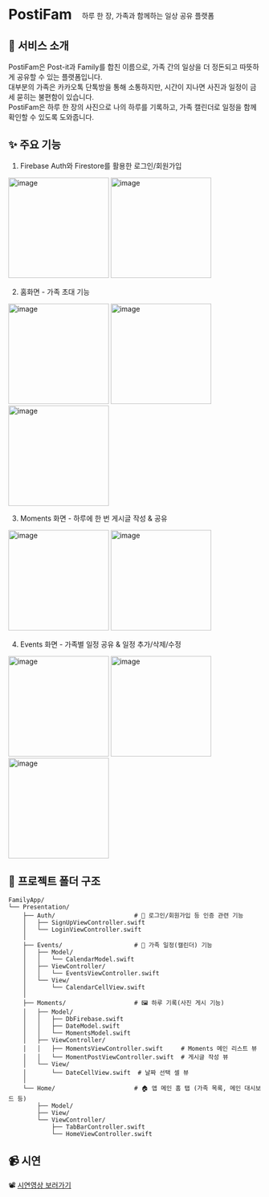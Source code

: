 <div align="center" style="display: flex; align-items: center; gap: 20px;"> 
<h1 style="margin: 0;">PostiFam</h1> <p style="margin: 4px 0 0;">하루 한 장, 가족과 함께하는 일상 공유 플랫폼</p> </div> </div>

## 🎉 서비스 소개

PostiFam은 Post-it과 Family를 합친 이름으로, 가족 간의 일상을 더 정돈되고 따뜻하게 공유할 수 있는 플랫폼입니다.<br>
대부분의 가족은 카카오톡 단톡방을 통해 소통하지만, 시간이 지나면 사진과 일정이 금세 묻히는 불편함이 있습니다.<br>
PostiFam은 하루 한 장의 사진으로 나의 하루를 기록하고, 가족 캘린더로 일정을 함께 확인할 수 있도록 도와줍니다.

## ✨ 주요 기능
1. Firebase Auth와 Firestore를 활용한 로그인/회원가입
<img width="200" alt="image" src="https://github.com/user-attachments/assets/37ec8055-ef32-4820-8b7c-3b2de5a74baf" />
<img width="200" alt="image" src="https://github.com/user-attachments/assets/b3dd9f79-2236-431e-87a0-cf8ea85ee29c" />

2. 홈화면 - 가족 초대 기능
<img width="200" alt="image" src="https://github.com/user-attachments/assets/64be7c17-4f69-476b-880d-bb90f18fa576" />
<img width="200" alt="image" src="https://github.com/user-attachments/assets/376a07ae-2c92-4b72-a117-7ffd1e4a89c4" />

<img width="200" alt="image" src="https://github.com/user-attachments/assets/9dcf1d59-90c4-473a-bf00-2c7455220749" />

3. Moments 화면 - 하루에 한 번 게시글 작성 & 공유
<img width="200" alt="image" src="https://github.com/user-attachments/assets/ccd0860b-bfee-47b0-8312-c1657515cc40" />
<img width="200" alt="image" src="https://github.com/user-attachments/assets/f238d215-f5f5-4c57-86ac-f38ebadb7866" />

4. Events 화면 - 가족별 일정 공유 & 일정 추가/삭제/수정
<img width="200" alt="image" src="https://github.com/user-attachments/assets/0177b21b-3c34-4d6f-84de-e1cdb9d3e800" />
<img width="200" alt="image" src="https://github.com/user-attachments/assets/c5d35e8a-6bdf-4e14-9e2b-08edc1209246" />
<img width="200" alt="image" src="https://github.com/user-attachments/assets/a3f7049f-7931-4e22-a96e-b269fc9db924" />

</br>

## 📁 프로젝트 폴더 구조

```
FamilyApp/                          
└── Presentation/               
    ├── Auth/                      # 🔐 로그인/회원가입 등 인증 관련 기능
    │   ├── SignUpViewController.swift 
    │   └── LoginViewController.swift 
    │
    ├── Events/                    # 📅 가족 일정(캘린더) 기능
    │   ├── Model/                
    │   │   └── CalendarModel.swift
    │   ├── ViewController/
    │   │   └── EventsViewController.swift 
    │   └── View/
    │       └── CalendarCellView.swift  
    │
    ├── Moments/                   # 🖼️ 하루 기록(사진 게시 기능)
    │   ├── Model/                
    │   │   ├── DbFirebase.swift  
    │   │   ├── DateModel.swift    
    │   │   └── MomentsModel.swift 
    │   ├── ViewController/
    │   │   ├── MomentsViewController.swift     # Moments 메인 리스트 뷰
    │   │   └── MomentPostViewController.swift  # 게시글 작성 뷰
    │   └── View/
    │       └── DateCellView.swift  # 날짜 선택 셀 뷰
    │
    └── Home/                      # 🏠 앱 메인 홈 탭 (가족 목록, 메인 대시보드 등)
        ├── Model/                 
        ├── View/                  
        └── ViewController/
            ├── TabBarController.swift    
            └── HomeViewController.swift 
```
## 📹 시연
📽️ [시연영상 보러가기](https://youtu.be/KX8P0CYO_0Q?si=OmUjdRZ6uZQgR0j_)


</details>
